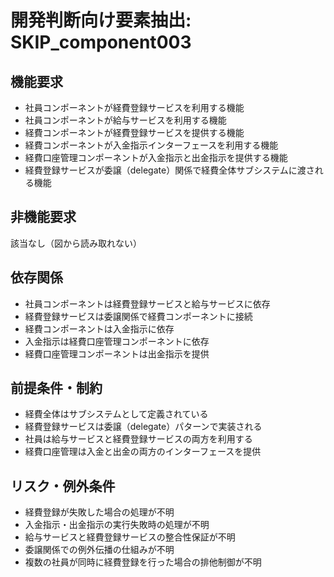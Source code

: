 # 開発判断向け要素抽出: SKIP_component003

## 機能要求
- 社員コンポーネントが経費登録サービスを利用する機能
- 社員コンポーネントが給与サービスを利用する機能
- 経費コンポーネントが経費登録サービスを提供する機能
- 経費コンポーネントが入金指示インターフェースを利用する機能
- 経費口座管理コンポーネントが入金指示と出金指示を提供する機能
- 経費登録サービスが委譲（delegate）関係で経費全体サブシステムに渡される機能

## 非機能要求
該当なし（図から読み取れない）

## 依存関係
- 社員コンポーネントは経費登録サービスと給与サービスに依存
- 経費登録サービスは委譲関係で経費コンポーネントに接続
- 経費コンポーネントは入金指示に依存
- 入金指示は経費口座管理コンポーネントに依存
- 経費口座管理コンポーネントは出金指示を提供

## 前提条件・制約
- 経費全体はサブシステムとして定義されている
- 経費登録サービスは委譲（delegate）パターンで実装される
- 社員は給与サービスと経費登録サービスの両方を利用する
- 経費口座管理は入金と出金の両方のインターフェースを提供

## リスク・例外条件
- 経費登録が失敗した場合の処理が不明
- 入金指示・出金指示の実行失敗時の処理が不明
- 給与サービスと経費登録サービスの整合性保証が不明
- 委譲関係での例外伝播の仕組みが不明
- 複数の社員が同時に経費登録を行った場合の排他制御が不明
